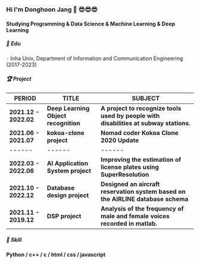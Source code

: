 ### Hi I'm Donghoon Jang 👋 😎😎😎
#### Studying Programming & Data Science & Machine Learning & Deep Learning   

##### 📘 ️Edu 
  
`-` Inha Univ, Department of Information and Communication Engineering (2017-2023)  


##### 🏆 Project  

| PERIOD | TITLE | SUBJECT |
| ------- | ------- | -------|
| **2021.12 - 2022.02** | **Deep Learning Object recognition** | **A project to recognize tools used by people with disabilities at subway stations.** |
| **2021.06 - 2021.07** | **kokoa-clone project** | **Nomad coder Kokoa Clone 2020 Update** |
| ------ | ------ | ------|
| **2022.03 - 2022.06** | **AI Application System project** | **Improving the estimation of license plates using SuperResolution** |
| **2021.10 - 2022.12** | **Database design project** | **Designed an aircraft reservation system based on the AIRLINE database schema** |
| **2021.11 - 2019.12** | **DSP project** | **Analysis of the frequency of male and female voices recorded in matlab.** |

##### 🧩 Skill  

**Python / c++ / c / html / css / javascript**    

